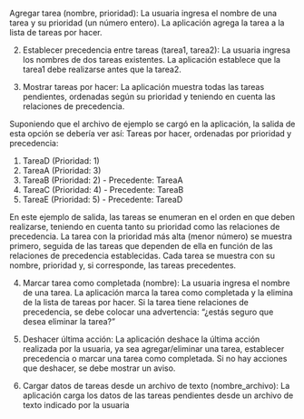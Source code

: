  Agregar tarea (nombre, prioridad): La usuaria ingresa el nombre de una tarea y su prioridad (un número entero). La aplicación agrega la tarea a la lista de tareas por hacer.

2. Establecer precedencia entre tareas (tarea1, tarea2): La usuaria ingresa los nombres de dos tareas existentes. La aplicación establece que la tarea1 debe realizarse antes que la tarea2.

3. Mostrar tareas por hacer: La aplicación muestra todas las tareas pendientes, ordenadas según su prioridad y teniendo en cuenta las relaciones de precedencia.

Suponiendo que el archivo de ejemplo se cargó en la aplicación, la salida de esta opción se debería ver así:
Tareas por hacer, ordenadas por prioridad y precedencia:
1. TareaD (Prioridad: 1)
2. TareaA (Prioridad: 3)
3. TareaB (Prioridad: 2) - Precedente: TareaA
4. TareaC (Prioridad: 4) - Precedente: TareaB
5. TareaE (Prioridad: 5) - Precedente: TareaD

En este ejemplo de salida, las tareas se enumeran en el orden en que deben realizarse, teniendo en cuenta tanto su prioridad como las relaciones de precedencia. La tarea con la prioridad más alta (menor número) se muestra primero, seguida de las tareas que dependen de ella en función de las relaciones de precedencia establecidas. Cada tarea se muestra con su nombre, prioridad y, si corresponde, las tareas precedentes.

4. Marcar tarea como completada (nombre): La usuaria ingresa el nombre de una tarea. La aplicación marca la tarea como completada y la elimina de la lista de tareas por hacer. Si la tarea tiene relaciones de precedencia, se debe colocar una advertencia: “¿estás seguro que desea eliminar la tarea?”

5. Deshacer última acción: La aplicación deshace la última acción realizada por la usuaria, ya sea agregar/eliminar una tarea, establecer precedencia o marcar una tarea como completada. Si no hay acciones que deshacer, se debe mostrar un aviso.

6. Cargar datos de tareas desde un archivo de texto (nombre_archivo): La aplicación carga los datos de las tareas pendientes desde un archivo de texto indicado por la usuaria